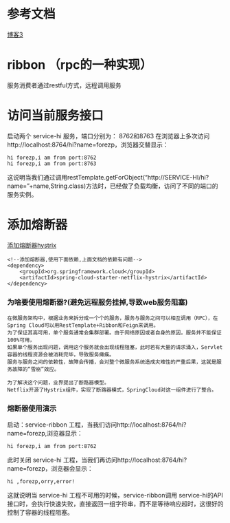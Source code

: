 # 参考文档
[博客3](https://www.fangzhipeng.com/springcloud/2017/06/02/sc02-rest-ribbon.html)

# ribbon （rpc的一种实现）
服务消费者通过restful方式，远程调用服务


# 访问当前服务接口
启动两个 service-hi 服务，端口分别为： 8762和8763
在浏览器上多次访问http://localhost:8764/hi?name=forezp，浏览器交替显示：

    hi forezp,i am from port:8762
    hi forezp,i am from port:8763
这说明当我们通过调用restTemplate.getForObject(“http://SERVICE-HI/hi?name=”+name,String.class)方法时，已经做了负载均衡，访问了不同的端口的服务实例。


# 添加熔断器
[添加熔断器hystrix](https://www.fangzhipeng.com/springcloud/2017/06/04/sc04-hystrix.html)

    <!--添加熔断器,使用下面依赖,上面文档的依赖有问题-->
    <dependency>
        <groupId>org.springframework.cloud</groupId>
        <artifactId>spring-cloud-starter-netflix-hystrix</artifactId>
    </dependency>
### 为啥要使用熔断器?(避免远程服务挂掉,导致web服务阻塞)
    在微服务架构中，根据业务来拆分成一个个的服务，服务与服务之间可以相互调用（RPC），在Spring Cloud可以用RestTemplate+Ribbon和Feign来调用。
    为了保证其高可用，单个服务通常会集群部署。由于网络原因或者自身的原因，服务并不能保证100%可用，
    如果单个服务出现问题，调用这个服务就会出现线程阻塞，此时若有大量的请求涌入，Servlet容器的线程资源会被消耗完毕，导致服务瘫痪。
    服务与服务之间的依赖性，故障会传播，会对整个微服务系统造成灾难性的严重后果，这就是服务故障的“雪崩”效应。

    为了解决这个问题，业界提出了断路器模型。
    Netflix开源了Hystrix组件，实现了断路器模式，SpringCloud对这一组件进行了整合。
### 熔断器使用演示  
启动：service-ribbon 工程，当我们访问http://localhost:8764/hi?name=forezp,浏览器显示：
    
    hi forezp,i am from port:8762

此时关闭 service-hi 工程，当我们再访问http://localhost:8764/hi?name=forezp，浏览器会显示：

    hi ,forezp,orry,error!

这就说明当 service-hi 工程不可用的时候，service-ribbon调用 service-hi的API接口时，会执行快速失败，直接返回一组字符串，而不是等待响应超时，这很好的控制了容器的线程阻塞。
  
